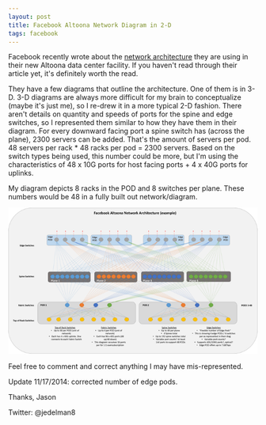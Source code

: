 ```yaml
---
layout: post
title: Facebook Altoona Network Diagram in 2-D
tags: facebook
---
```


Facebook recently wrote about the [network architecture](https://code.facebook.com/posts/360346274145943/introducing-data-center-fabric-the-next-generation-facebook-data-center-network/) they are using in their new Altoona data center facility.  If you haven't read through their article yet, it's definitely worth the read.

They have a few diagrams that outline the architecture.  One of them is in 3-D.  3-D diagrams are always more difficult for my brain to conceptualize (maybe it's just me), so I re-drew it in a more typical 2-D fashion.
There aren't details on quantity and speeds of ports for the spine and edge switches, so I represented them similar to how they have them in their diagram.  For every downward facing port a spine switch has (across the plane), 2300 servers can be added.  That's the amount of servers per pod.  48 servers per rack * 48 racks per pod = 2300 servers.  Based on the switch types being used, this number could be more, but I'm using the characteristics of 48 x 10G ports for host facing ports + 4 x 40G ports for uplinks.

My diagram depicts 8 racks in the POD and 8 switches per plane.  These numbers would be 48 in a fully built out network/diagram.

![altoona](/img/altoona.png)

Feel free to comment and correct anything I may have mis-represented.

Update 11/17/2014: corrected number of edge pods.

Thanks,
Jason

Twitter: @jedelman8
